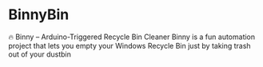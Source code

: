 # BinnyBin
🔥 Binny – Arduino-Triggered Recycle Bin Cleaner  Binny is a fun automation project that lets you empty your Windows Recycle Bin just by taking trash out of your dustbin
